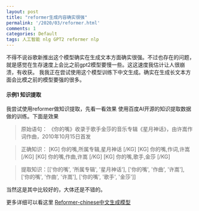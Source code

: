 ```yaml
---
layout: post
title: "reformer生成内容确实很强"
permalink: '/2020/03/reformer.html'
comments: 1
categories: Default
tags: 人工智能 nlg GPT2 reformer nlp
---
```

  

<div>不得不说谷歌新推出这个模型确实在生成文本方面确实很强。不过也存在的问题，就是感觉在生存速度上会比之前gpt2模型要慢一些。这这速度我估计让人很崩溃，有收获。 我我正在尝试使用这个模型训练下中文生成。确实在生成长文本方面会比模之前的模型要强的很多。</div>

<div></div>




#### 示例1 知识提取

我尝试使用reformer做知识提取，先看一看效果
使用百度AI开源的知识提取数据做的训练。下面是效果

> 原始语句： 《你的嘴》收录于歌手金莎的音乐专辑《星月神话》，由许嵩作词作曲，2010年10月15日首发 

> 正确知识：   [KG] 你的嘴,所属专辑,星月神话 [/KG]  [KG] 你的嘴,作词,许嵩 [/KG]  [KG] 你的嘴,作曲,许嵩 [/KG]  [KG] 你的嘴,歌手,金莎 [/KG] 

> 提取知识：[['你的嘴', '所属专辑', '星月神话'], ['你的嘴', '作曲', '许嵩'], ['你的嘴', '作曲', '许嵩'], ['你的嘴', '歌手', '金莎']]


当然这是其中比较好的，大体还是不错的。



更多详细可以看这里
[Reformer-chinese中文生成模型](https://www.terrychan.org/reformer-chinese/ "Reformer-chinese中文生成模型")
